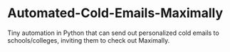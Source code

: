 # Automated-Cold-Emails-Maximally
Tiny automation in Python that can send out personalized cold emails to schools/colleges, inviting them to check out Maximally.
